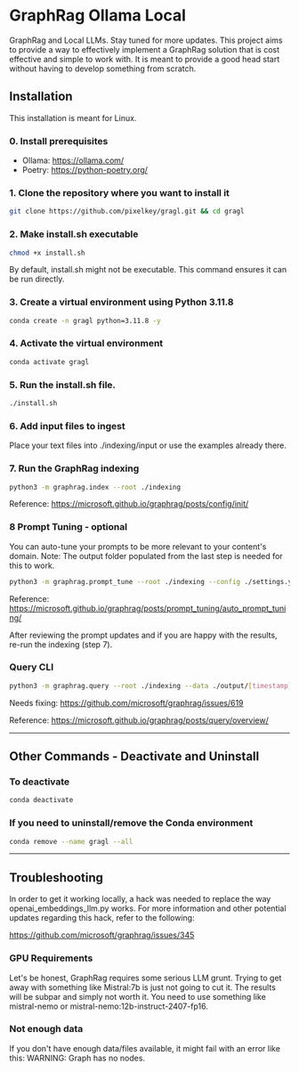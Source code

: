 # GraphRag Ollama Local

GraphRag and Local LLMs. Stay tuned for more updates.
This project aims to provide a way to effectively implement a GraphRag solution that is cost effective and simple to work with.
It is meant to provide a good head start without having to develop something from scratch.

## Installation
This installation is meant for Linux.

### 0. Install prerequisites

- Ollama: https://ollama.com/
- Poetry: https://python-poetry.org/

### 1. Clone the repository where you want to install it

```bash
git clone https://github.com/pixelkey/gragl.git && cd gragl
```

### 2. Make install.sh executable

```bash
chmod +x install.sh
```

By default, install.sh might not be executable. This command ensures it can be run directly.

### 3. Create a virtual environment using Python 3.11.8

```bash
conda create -n gragl python=3.11.8 -y
```

### 4. Activate the virtual environment

```bash
conda activate gragl
```

### 5. Run the install.sh file.

```bash
./install.sh
```

### 6. Add input files to ingest

Place your text files into ./indexing/input or use the examples already there.

### 7. Run the GraphRag indexing

```bash
python3 -m graphrag.index --root ./indexing
```
Reference: https://microsoft.github.io/graphrag/posts/config/init/

### 8 Prompt Tuning - optional
You can auto-tune your prompts to be more relevant to your content's domain.
Note: The output folder populated from the last step is needed for this to work.
```bash
python3 -m graphrag.prompt_tune --root ./indexing --config ./settings.yaml --no-entity-types
```
Reference: https://microsoft.github.io/graphrag/posts/prompt_tuning/auto_prompt_tuning/

After reviewing the prompt updates and if you are happy with the results, re-run the indexing (step 7).

### Query CLI
```bash
python3 -m graphrag.query --root ./indexing --data ./output/[timestamp]/artifacts --method local "hello"
```

Needs fixing: https://github.com/microsoft/graphrag/issues/619

Reference: https://microsoft.github.io/graphrag/posts/query/overview/


---

## Other Commands - Deactivate and Uninstall

### To deactivate

```bash
conda deactivate
```

### If you need to uninstall/remove the Conda environment

```bash
conda remove --name gragl --all
```

---

## Troubleshooting

In order to get it working locally, a hack was needed to replace the way openai_embeddings_llm.py works. For more information and other potential updates regarding this hack, refer to the following:

https://github.com/microsoft/graphrag/issues/345

### GPU Requirements
Let's be honest, GraphRag requires some serious LLM grunt. Trying to get away with something like Mistral:7b is just not going to cut it.
The results will be subpar and simply not worth it. You need to use something like mistral-nemo or mistral-nemo:12b-instruct-2407-fp16.

### Not enough data
If you don't have enough data/files available, it might fail with an error like this:
WARNING: Graph has no nodes.